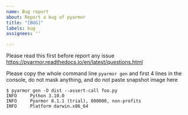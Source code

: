 ```yaml
---
name: Bug report
about: Report a bug of pyarmor
title: "[BUG]"
labels: bug
assignees: ''

---
```


Please read this first before report any issue
https://pyarmor.readthedocs.io/en/latest/questions.html

Please copy the whole command line `pyarmor gen` and first 4 lines in the console, do not mask anything, and do not paste snapshot image here

```
$ pyarmor gen -O dist --assert-call foo.py
INFO     Python 3.10.0
INFO     Pyarmor 8.1.1 (trial), 000000, non-profits
INFO     Platform darwin.x86_64

```

